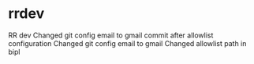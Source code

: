 # rrdev
RR dev
Changed git config email to gmail 
commit after allowlist configuration Changed git config email to gmail 
Changed allowlist path in bipl
